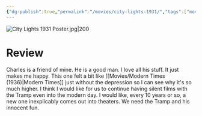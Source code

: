 ```yaml
---
{"dg-publish":true,"permalink":"/movies/city-lights-1931/","tags":["movies"],"created":"2024-06-18","updated":"2024-11-23"}
---
```



![City Lights 1931 Poster.jpg|200](/img/user/_sys/Attachments/City%20Lights%201931%20Poster.jpg)

# Review

Charles is a friend of mine. He is a good man. I love all his stuff. It just makes me happy. This one felt a bit like [[Movies/Modern Times (1936)\|Modern Times]] just without the depression so I can see why it's so much higher. I think I would like for us to continue having silent films with the Tramp even into the modern day. I would like, every 10 years or so, a new one inexplicably comes out into theaters. We need the Tramp and his innocent fun.
